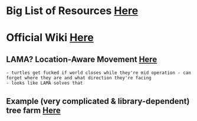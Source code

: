 
# Big List of Resources [Here](https://github.com/tomodachi94/awesome-computercraft)

# Official Wiki [Here](https://tweaked.cc/)


## LAMA? Location-Aware Movement [Here](https://github.com/dirthsj/LAMA/wiki)
    - turtles get fucked if world closes while they're mid operation - can forget where they are and what direction they're facing
    - looks like LAMA solves that


## Example (very complicated & library-dependent) tree farm [Here](https://github.com/Lupus590-CC/CC-TreeFarm/tree/master)